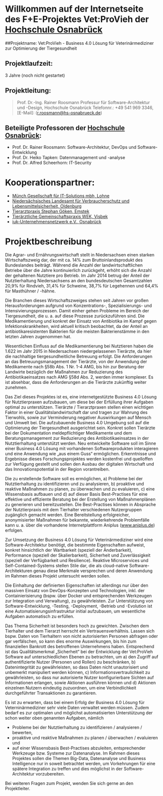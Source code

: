 # Willkommen auf der Internetseite des F+E-Projektes Vet:ProVieh der [Hochschule Osnabrück](https://www.hs-osnabrueck.de/)

##Projektname:
  Vet:ProVieh - Business 4.0 Lösung für Veterinärmediziner zur Optimierung der Tiergesundheit 

## Projektlaufzeit:  
  3 Jahre (noch nicht gestartet)

## Projektleitung:
>Prof. Dr.-Ing. Rainer Roosmann
>Professur für Software-Architektur und -Design, Hochschule Osnabrück
>Telefonnr.: +49 541 969 3346, [E-Mail]: (r.roosmann@hs-osnabrueck.de)

## Beteiligte Professoren der [Hochschule Osnabrück](https://www.hs-osnabrueck.de/):
* Prof. Dr. Rainer Roosmann: Software-Architektur, DevOps und Software-Entwicklung 
* Prof. Dr. Heiko Tapken: Datenmanagement und -analyse 
* Prof. Dr. Alfred Scheerhorn: IT-Security

# Kooperationspartner: 
* [Münch Gesellschaft für IT-Solutions mbh, Lohne](https://www.muench-its.de/)
* [Niedersächsisches Landesamt für Verbraucherschutz und Lebensmittelsicherheit, Oldenburg](http://www.laves.niedersachsen.de/startseite/)
* [Tierarztpraxis Stephan Göken, Emstek](https://tierarztpraxis-emstek.de/)
* [Tierärztliche Gemeinschaftspraxis WEK, Visbek](http://wek-visbek.de/)
* [iuk-Unternehmensnetzwerk e.V., Osnabrück](https://www.iukos.de/)

# Projektbeschreibung
Die Agrar- und Ernährungswirtschaft stellt in Niedersachsen einen starken Wirtschaftszweig dar, der mit ca. 14% zum Bruttoinlandsprodukt des Bundeslandes beiträgt. Während die Anzahl der landwirtschaftlichen Betriebe über die Jahre kontinuierlich zurückgeht, erhöht sich die Anzahl der gehaltenen Nutztiere pro Betrieb. Im Jahr 2014 betrug der Anteil der Nutztierhaltung Niedersachsens an den bundesdeutschen Gesamtzahlen 20,9% für Rindvieh, 31,4% für Schweine, 38,7% für Legehennen und 64,4% für Masthühner / -hähne.

Die Branchen dieses Wirtschaftszweiges stehen seit Jahren vor großen Herausforderungen aufgrund von Konzentrations-, Spezialisierungs- und Intensivierungsprozessen. Damit einher gehen Probleme im Bereich der Tiergesundheit, die u. a. auf diese Prozesse zurückzuführen sind. Die Medikamentierung und konkret der Einsatz von Antibiotika im Kampf gegen Infektionskrankheiten, wird aktuell kritisch beobachtet, da der Anteil an antibiotikaresistenten Bakterien für die meisten Bakterienstämme in den letzten Jahren zugenommen hat.

Wesentlichen Einfluss auf die Medikamentierung bei Nutztieren haben die 1.622 im Jahr 2015 in Niedersachsen niedergelassenen Tierärzte, da hier die nachhaltige tiergesundheitliche Betreuung erfolgt. Die Anforderungen an das Betreuungsmanagement der Tierärzte, von der Anwendung der Medikamente nach §58b Abs. 1 Nr. 1-4 AMG, bis hin zur Beratung der Landwirte bezüglich der Maßnahmen zur Reduzierung des Antibiotikaeinsatzes nach AMG §58d Abs. 2, werden immer komplexer. Es ist absehbar, dass die Anforderungen an die Tierärzte zukünftig weiter zunehmen.

Das Ziel dieses Projektes ist es, eine internetgestützte Business 4.0 Lösung für Nutztierpraxen aufzubauen, um diese bei der Erfüllung ihrer Aufgaben optimal zu unterstützen. Tierärzte / Tierarztpraxen stellen einen wichtigen Faktor in einer Qualitätslandwirtschaft dar und tragen zur Wahrung des Tierwohls, sowie zur Verminderung negativer Auswirkungen auf Mensch und Umwelt bei. Die aufzubauende Business 4.0 Umgebung soll auf die Optimierung der Tiergesundheit ausgerichtet sein. Konkret sollen Tierärzte bei der Dokumentation meldepflichtiger Medikamente und dem Beratungsmanagement zur Reduzierung des Antibiotikaeinsatzes in der Nutztierhaltung unterstützt werden. Neu entwickelte Software soll im Sinne einer Business 4.0 Lösung mit vorhandenen Softwareprodukten interagieren und eine Anwendung wie „aus einem Guss“ ermöglichen. Erkenntnisse und Ergebnisse dieses Forschungsprojektes werden kostenfrei und quelloffen zur Verfügung gestellt und sollen den Ausbau der digitalen Wirtschaft und das Innovationspotential in der Region vorantreiben.

Die zu erstellende Software soll es ermöglichen, a) Probleme bei der Nutztierhaltung zu identifizieren und zu analysieren, b) proaktive und reaktive Maßnahmen zu planen, zu überwachen und zu evaluieren, c) eine Wissensbasis aufbauen und d) auf dieser Basis Best-Practises für eine effektive und effiziente Beratung bei der Erstellung von Maßnahmenplänen zu generieren und bereitzustellen. Die Best-Practises können in Absprache der Nutztierpraxis mit dem Tierhalter verschiedenen Nutzergruppen zugänglich gemacht werden. Eine Bereitstellung erfolgreicher, anonymisierter Maßnahmen für bekannte, wiederkehrende Problemfälle kann u. a. über die vorhandene Internetplattform Aniplus (www.aniplus.de) erfolgen.

Zur Umsetzung der Business 4.0 Lösung für Veterinärmediziner wird eine Software-Architektur benötigt, die bestimmte Eigenschaften aufweist, konkret hinsichtlich der Wartbarkeit (speziell der Änderbarkeit), Performance (speziell der Skalierbarkeit), Sicherheit und Zuverlässigkeit (speziell der Verfügbarkeit und Resilience). Reaktive Microservices und Self-Contained-Systems stellen Stile dar, die als cloud-native Software-Architekturen genau diese Merkmale versprechen und deren Anwendung im Rahmen dieses Projekt untersucht werden sollen.

Die Einhaltung der definierten Eigenschaften ist allerdings nur über den massiven Einsatz von DevOps-Konzepten und Technologien, inkl. der Containierisierung (bspw. über Docker und entsprechenden Werkzeugen zur Integration und Verwaltung), zu gewährleisten. Zur Unterstützung von Software-Entwicklung, -Testing, -Deployment, -Betrieb und -Evolution ist eine Automatisierungsinfrastruktur initial aufzubauen, um wesentliche Aufgaben automatisch zu erfüllen.

Das Thema Sicherheit ist besonders hoch zu gewichten. Zwischen dem Tierhalter und dem Tierarzt herrscht ein Vertrauensverhältnis. Lassen sich bspw. Daten von Tierhaltern von nicht autorisierten Personen abfragen oder gar verfälschen, so kann dies enorme Auswirkungen, bis hin zum finanziellen Bankrott des betroffenen Unternehmens haben. Entsprechend ist das Qualitätsmerkmal „Sicherheit“ bei der Entwicklung der Vet:ProVieh Software auf unterschiedlichen Ebenen zu betrachten, um a) den Zugriff auf authentifizierte Nutzer (Personen und Rollen) zu beschränken, b) Datenintegrität zu gewährleisten, so dass Daten nicht unautorisiert und unbemerkt manipuliert werden können, c) Informationsvertraulichkeit zu gewährleisten, so dass nur autorisierte Nutzer konfigurierbare Sichten auf Informationen erlangen, sowie Aktionen ausführen können und d) Aktionen einzelnen Nutzern eindeutig zuzuordnen, um eine Verbindlichkeit durchgeführter Transaktionen zu garantieren.

Es ist zu erwarten, dass bei einem Erfolg der Business 4.0 Lösung für Veterninärmediziner sehr viele Daten verwaltet werden müssen. Zudem bedarf es zur optimalen und möglichst automatisierten Unterstützung der schon weiter oben genannten Aufgaben, nämlich
* Probleme bei der Nutztierhaltung zu identifizieren / analysieren / bewerten,
* proaktive und reaktive Maßnahmen zu planen / überwachen / evaluieren und 
* auf einer Wissensbasis Best-Practises abzuleiten, 
entsprechender Werkzeuge bzw. Systeme zur Datenanalyse. Im Rahmen dieses Projektes sollen die Themen Big-Data, Datenanalyse und Business Intelligence nur in soweit betrachtet werden, um Vorkehrungen für eine spätere Integration zu treffen und dies möglichst in der Software-Architektur vorzubereiten.

Bei weiteren Fragen zum Projekt, wenden Sie sich gerne an den Projektleiter.
